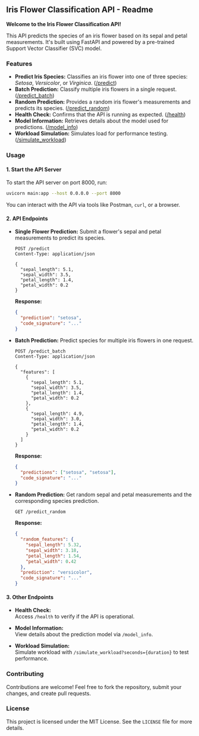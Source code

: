 ## Iris Flower Classification API - Readme

**Welcome to the Iris Flower Classification API!**

This API predicts the species of an iris flower based on its sepal and petal measurements. It's built using FastAPI and powered by a pre-trained Support Vector Classifier (SVC) model.

### Features

- **Predict Iris Species:** Classifies an iris flower into one of three species: *Setosa*, *Versicolor*, or *Virginica*. ([/predict](/predict))
- **Batch Prediction:** Classify multiple iris flowers in a single request. ([/predict_batch](/predict_batch))
- **Random Prediction:** Provides a random iris flower's measurements and predicts its species. ([/predict_random](/predict_random))
- **Health Check:** Confirms that the API is running as expected. ([/health](/health))
- **Model Information:** Retrieves details about the model used for predictions. ([/model_info](/model_info))
- **Workload Simulation:** Simulates load for performance testing. ([/simulate_workload](/simulate_workload))

### Usage

#### 1. Start the API Server

To start the API server on port 8000, run:
```bash
uvicorn main:app --host 0.0.0.0 --port 8000
```
You can interact with the API via tools like Postman, `curl`, or a browser.

#### 2. API Endpoints

- **Single Flower Prediction:**
   Submit a flower's sepal and petal measurements to predict its species.
   ```http
   POST /predict
   Content-Type: application/json

   {
     "sepal_length": 5.1,
     "sepal_width": 3.5,
     "petal_length": 1.4,
     "petal_width": 0.2
   }
   ```

   **Response:**
   ```json
   {
     "prediction": "setosa",
     "code_signature": "..."
   }
   ```

- **Batch Prediction:**
   Predict species for multiple iris flowers in one request.
   ```http
   POST /predict_batch
   Content-Type: application/json

   {
     "features": [
       {
         "sepal_length": 5.1,
         "sepal_width": 3.5,
         "petal_length": 1.4,
         "petal_width": 0.2
       },
       {
         "sepal_length": 4.9,
         "sepal_width": 3.0,
         "petal_length": 1.4,
         "petal_width": 0.2
       }
     ]
   }
   ```

   **Response:**
   ```json
   {
     "predictions": ["setosa", "setosa"],
     "code_signature": "..."
   }
   ```

- **Random Prediction:**
   Get random sepal and petal measurements and the corresponding species prediction.
   ```http
   GET /predict_random
   ```

   **Response:**
   ```json
   {
     "random_features": {
       "sepal_length": 5.32,
       "sepal_width": 3.18,
       "petal_length": 1.54,
       "petal_width": 0.42
     },
     "prediction": "versicolor",
     "code_signature": "..."
   }
   ```

#### 3. Other Endpoints

- **Health Check:**  
   Access `/health` to verify if the API is operational.

- **Model Information:**  
   View details about the prediction model via `/model_info`.

- **Workload Simulation:**  
   Simulate workload with `/simulate_workload?seconds={duration}` to test performance.

### Contributing

Contributions are welcome! Feel free to fork the repository, submit your changes, and create pull requests.

### License

This project is licensed under the MIT License. See the `LICENSE` file for more details.
